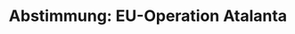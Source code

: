 ---
abstimmung:
  abstimmung: 1
  bundestagssitzung: 36
  legislaturperiode: 18
categories:
- Bundeswehr
- Ausland
data:
- title: Abstimmungsergebnis 20140522_1-data.pdf
  url: /res/abstimmungsliste/20140522_1-data.pdf
- title: Abstimmungsergebnis 20140522_1_xls-data.csv
  url: /res/abstimmungsliste/analyses/20140522_1_xls-data.csv
documents:
- local: /res/abstimmungsdaten/018-036-01/1801282.pdf
  title: Drucksache 18/01282.pdf
  url: http://dip21.bundestag.de/dip21/btd/18/012/1801282.pdf
- local: /res/abstimmungsdaten/018-036-01/1801486.pdf
  title: Drucksache 18/01486.pdf
  url: http://dip21.bundestag.de/dip21/btd/18/014/1801486.pdf
ergebnis:
  cdu/csu:
    enthaltung: 0
    gesamt: 311
    ja: 293
    nein: 0
    nichtabgegeben: 18
    ungueltig: 0
  die.linke:
    enthaltung: 0
    gesamt: 64
    ja: 0
    nein: 54
    nichtabgegeben: 10
    ungueltig: 0
  file: 20140522_1_xls-data.csv
  gruenen:
    enthaltung: 50
    gesamt: 63
    ja: 0
    nein: 8
    nichtabgegeben: 5
    ungueltig: 0
  spd:
    enthaltung: 1
    gesamt: 193
    ja: 165
    nein: 8
    nichtabgegeben: 19
    ungueltig: 0
layout: abstimmung
links:
- title: https://www.bundestag.de/parlament/plenum/abstimmung/abstimmung?id=266
  url: https://www.bundestag.de/parlament/plenum/abstimmung/abstimmung?id=266
- title: http://www.abgeordnetenwatch.de/verlaengerung_des_bundeswehreinsatzes_gegen_piraterie_operation_atalanta-1105-616.html
  url: http://www.abgeordnetenwatch.de/verlaengerung_des_bundeswehreinsatzes_gegen_piraterie_operation_atalanta-1105-616.html
preview: "Deutscher Bundestag\n\n36. Sitzung des Deutschen Bundestages\nam Donnerstag,\
  \ 22.Mai 2014\nEndg\xFCltiges Ergebnis der Namentlichen Abstimmung Nr. 1\n\nBeschlussempfehlung\
  \ des Ausw\xE4rtigen Ausschusses (3. Ausschuss) zu dem Antrag der\nBundesregierung\n\
  Fortsetzung der Beteiligung bewaffneter deutscher Streitkr\xE4fte an der EU-gef\xFC\
  hrten\nOperation Atalanta zur Bek\xE4mpfung der Piraterie vor der K\xFCste Somalias\
  \ auf Grundlage des\nSeerechts\xFCbereinkommens der Vereinten Nationen (VN) von\
  \ 1982 und der Resolutionen\n1814 (2008) vom 15. Mai 2008, 1816 (2008) vom 2. Juni\
  \ 2008, 1838 (2008) vom 7. Oktober\n2008, 1846 (2008) vom 2. Dezember 2008, 1851\
  \ (2008) vom 16. Dezember 2008, 1897 (2009)\nvom 30. November 2009, 1950 (2010)\
  \ vom 23. November 2010, 2020 (2011) vom 22.\nNovember 2011, 2077 (2012) vom 21.\
  \ November 2012, 2125 (2013) vom 18. November 2013\nund nachfolgender Resolutionen\
  \ des Sicherheitsrates der VN in Verbindung mit der\nGemeinsamen Aktion 2008/851/GASP\
  \ des Rates der Europ\xE4ischen Union (EU) vom 10.\nNovember 2008,\ndem Beschluss\
  \ 2009/907/GASP des Rates der EU vom 8. Dezember 2009,\ndem Beschluss 2010/437/GAS\
  \ des Rates der EU vom 30. Juli 2010,\ndem Beschluss 2010/766/GASP des Rates der\
  \ EU vom 7. Dezember 2010,\ndem Beschluss 2012/174/GASP des Rates der EU vom 23.\
  \ M\xE4rz 2012\nDrucksachen 18/1282 und 18/1486\n\nAbgegebene Stimmen insgesamt:\n\
  Nicht abgegebene Stimmen:\nJa-Stimmen:\n\n579\n52\n458\n\nNein-Stimmen:\n\n70\n\n\
  Enthaltungen:\n\n51\n\nUng\xFCltige:\n\nBerlin, den 22.05.2014\n\n0\n\nBeginn: 16:44\n\
  Ende: 16:47\n"
tags:
- EU
- Atalanta
- Piraterie
- Somalia
- UN
- EU
- NAVFOR
title: 'Abstimmung: EU-Operation Atalanta'
---